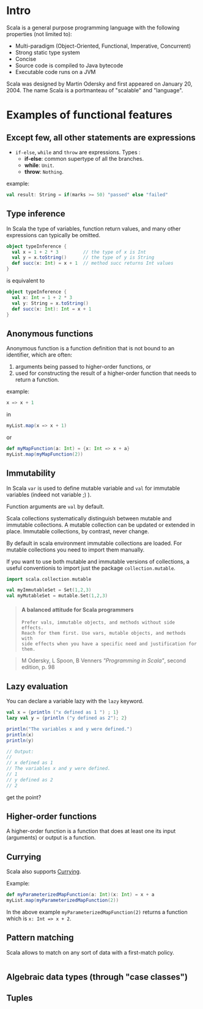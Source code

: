 
# Intro

Scala is a general purpose programming language with the following properties (not limited to):
* Multi-paradigm (Object-Oriented, Functional, Imperative, Concurrent)
* Strong static type system
* Concise
* Source code is compiled to Java bytecode
* Executable code runs on a JVM

Scala was designed by Martin Odersky and first appeared on January 20, 2004.
The name Scala is a portmanteau of "scalable" and "language".

# Examples of functional features

## Except few, all other statements are expressions 

* `if-else`, `while` and `throw` are expressions.
  Types :
  * **if-else**: common supertype of all the branches.
  * **while**: `Unit`.
  * **throw**: `Nothing`.

example:
```Scala
val result: String = if(marks >= 50) "passed" else "failed"
```

## Type inference

In Scala the type of variables, function return values, and many other expressions can typically be omitted.

```Scala
object typeInference {
  val x = 1 + 2 * 3         // the type of x is Int
  val y = x.toString()      // the type of y is String
  def succ(x: Int) = x + 1  // method succ returns Int values
}
```
is equivalent to
```Scala
object typeInference {
  val x: Int = 1 + 2 * 3         
  val y: String = x.toString()    
  def succ(x: Int): Int = x + 1 
}
```

## Anonymous functions

Anonymous function is a function definition that is not bound to an identifier, which are often:

1. arguments being passed to higher-order functions, or
2. used for constructing the result of a higher-order function that needs to return a function.

example:
```Scala
x => x + 1
```
in
```Scala
myList.map(x => x + 1)
```

or 

```Scala
def myMapFunction(a: Int) = {x: Int => x + a}
myList.map(myMapFunction(2))
```

## Immutability

In Scala `var` is used to define mutable variable and `val` for immutable variables (indeed not variable ;) ).

Function arguments are `val` by default.

Scala collections systematically distinguish between mutable and immutable collections. 
A mutable collection can be updated or extended in place. 
Immutable collections, by contrast, never change.

By default in scala environment immutable collections are loaded.
For mutable collections you need to import them manually.

If you want to use both mutable and immutable versions of collections,
a useful conventionis to import just the package `collection.mutable`.

```Scala
import scala.collection.mutable

val myImmutableSet = Set(1,2,3)
val myMutableSet = mutable.Set(1,2,3)
```

> #### A balanced attitude for Scala programmers
>     Prefer vals, immutable objects, and methods without side effects. 
>     Reach for them first. Use vars, mutable objects, and methods with 
>     side effects when you have a specific need and justification for them.

> M Odersky, L Spoon, B Venners *"Programming in Scala"*, second edition, p. 98

## Lazy evaluation

You can declare a variable lazy with the `lazy` keyword.
```Scala 
val x = {println ("x defined as 1 ") ; 1}
lazy val y = {println ("y defined as 2"); 2}

println("The variables x and y were defined.")
println(x)
println(y) 

// Output:
//
// x defined as 1 
// The variables x and y were defined.
// 1
// y defined as 2
// 2

```

get the point?

## Higher-order functions

A higher-order function is a function that does at least one its input (arguments) or output is a function.

## Currying
Scala also supports [Currying](https://en.wikipedia.org/wiki/Currying).

Example:
```Scala
def myParameterizedMapFunction(a: Int)(x: Int) = x + a
myList.map(myParameterizedMapFunction(2))
```
In the above example `myParameterizedMapFunction(2)` returns a function which is `x: Int => x + 2`.

## Pattern matching
Scala allows to match on any sort of data with a first-match policy.

```Scala
```

## Algebraic data types (through "case classes")
## Tuples
